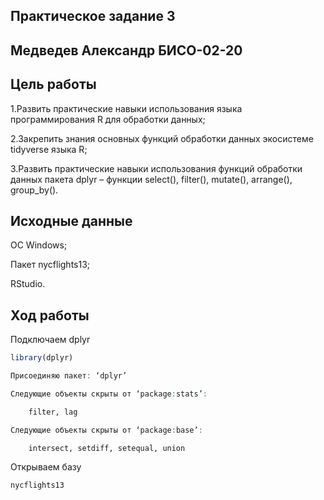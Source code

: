 ## Практическое задание 3

## Медведев Александр БИСО-02-20
##   Цель работы
1.Развить практические навыки использования языка программирования R для обработки данных;

2.Закрепить знания основных функций обработки данных экосистеме tidyverse языка R;

3.Развить практические навыки использования функций обработки данных пакета dplyr – функции select(), filter(), mutate(), arrange(), group_by().
## Исходные данные

ОС Windows;

Пакет nycflights13;

RStudio.

## Ход работы
Подключаем dplyr
```R
library(dplyr)

Присоединяю пакет: ‘dplyr’

Следующие объекты скрыты от ‘package:stats’:

    filter, lag

Следующие объекты скрыты от ‘package:base’:

    intersect, setdiff, setequal, union  
```
Открываем базу
```R
nycflights13
```
